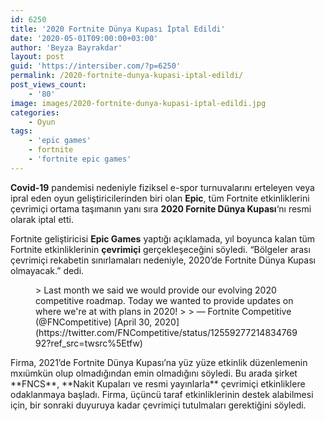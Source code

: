 ```yaml
---
id: 6250
title: '2020 Fortnite Dünya Kupası İptal Edildi'
date: '2020-05-01T09:00:00+03:00'
author: 'Beyza Bayrakdar'
layout: post
guid: 'https://intersiber.com/?p=6250'
permalink: /2020-fortnite-dunya-kupasi-iptal-edildi/
post_views_count:
    - '80'
image: images/2020-fortnite-dunya-kupasi-iptal-edildi.jpg
categories:
    - Oyun
tags:
    - 'epic games'
    - fortnite
    - 'fortnite epic games'
---
```


**Covid-19** pandemisi nedeniyle fiziksel e-spor turnuvalarını erteleyen veya ipral eden oyun geliştiricilerinden biri olan **Epic**, tüm Fortnite etkinliklerini çevrimiçi ortama taşımanın yanı sıra **2020 Fornite Dünya Kupası**‘nı resmi olarak iptal etti.

Fortnite geliştiricisi **Epic Games** yaptığı açıklamada, yıl boyunca kalan tüm Fortnite etkinliklerinin **çevrimiçi** gerçekleşeceğini söyledi. “Bölgeler arası çevrimiçi rekabetin sınırlamaları nedeniyle, 2020’de Fortnite Dünya Kupası olmayacak.” dedi.

<figure class="wp-block-embed-twitter wp-block-embed is-type-rich is-provider-twitter"><div class="wp-block-embed__wrapper">> Last month we said we would provide our evolving 2020 competitive roadmap. Today we wanted to provide updates on where we're at with plans in 2020!
> 
> — Fortnite Competitive (@FNCompetitive) [April 30, 2020](https://twitter.com/FNCompetitive/status/1255927721483476992?ref_src=twsrc%5Etfw)

<script async="" charset="utf-8" src="https://platform.twitter.com/widgets.js"></script></div></figure>Firma, 2021’de Fortnite Dünya Kupası’na yüz yüze etkinlik düzenlemenin mxıümkün olup olmadığından emin olmadığını söyledi. Bu arada şirket **FNCS**, **Nakit Kupaları ve resmi yayınlarla** çevrimiçi etkinliklere odaklanmaya başladı. Firma, üçüncü taraf etkinliklerinin destek alabilmesi için, bir sonraki duyuruya kadar çevrimiçi tutulmaları gerektiğini söyledi.